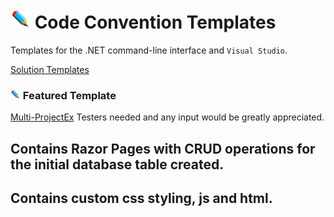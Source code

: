 # ![](/Assets/github-image32x32.png) Code Convention Templates
Templates for the .NET command-line interface and `Visual Studio`.

[Solution Templates](https://github.com/bboy77/Templates/tree/main/SolutionTemplates)
### ![](https://github.com/bboy77/Templates/blob/main/Assets/github-image16x16.png) Featured Template
[Multi-ProjectEx](https://github.com/bboy77/Templates/tree/main/SolutionTemplates/Content/Multi-ProjectEx)
Testers needed and any input would be greatly appreciated.
## Contains Razor Pages with CRUD operations for the initial database table created.<br/>
## Contains custom css styling, js and html.


 
